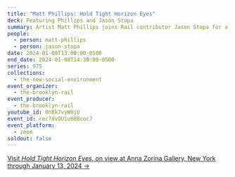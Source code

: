 ```yaml
---
title: "Matt Phillips: Hold Tight Horizon Eyes"
deck: Featuring Phillips and Jason Stopa
summary: Artist Matt Phillips joins Rail contributor Jason Stopa for a conversation.
people:
  - person: matt-phillips
  - person: jason-stopa
date: 2024-01-08T13:00:00-0500
end_date: 2024-01-08T14:30:00-0500
series: 975
collections:
  - the-new-social-environment
event_organizer:
  - the-brooklyn-rail
event_producer:
  - the-brooklyn-rail
youtube_id: OnBk7vyW0jU
event_id: rec7dvOU1u08Bcoc7
event_platform:
  - zoom
soldout: false
---
```

[V﻿isit *Hold Tight Horizon Eyes*, on view at Anna Zorina Gallery, New York through January 13, 2024 →](https://www.annazorinagallery.com/exhibitions/matt-phillips2)